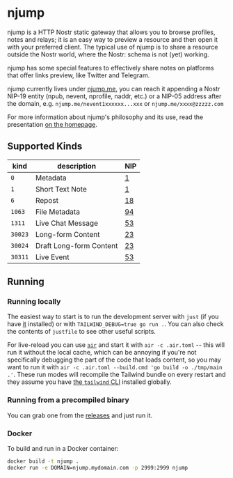 # njump

njump is a HTTP Nostr static gateway that allows you to browse profiles, notes and relays; it is an easy way to preview a resource and then open it with your preferred client. The typical use of njump is to share a resource outside the Nostr world, where the Nostr: schema is not (yet) working.

njump has some special features to effectively share notes on platforms that offer links preview, like Twitter and Telegram.

njump currently lives under [njump.me](https://njump.me), you can reach it appending a Nostr NIP-19 entity (npub, nevent, nprofile, naddr, etc.) or a NIP-05 address after the domain, e.g. `njump.me/nevent1xxxxxx...xxx` or `njump.me/xxxx@zzzzz.com`

For more information about njump's philosophy and its use, read the presentation [on the homepage](https://njump.me).

## Supported Kinds

| kind    | description                | NIP         |
| ------- | -------------------------- | ----------- |
| `0`     | Metadata                   | [1](01.md)  |
| `1`     | Short Text Note            | [1](01.md)  |
| `6`     | Repost                     | [18](18.md) |
| `1063`  | File Metadata              | [94](94.md) |
| `1311`  | Live Chat Message          | [53](53.md) |
| `30023` | Long-form Content          | [23](23.md) |
| `30024` | Draft Long-form Content    | [23](23.md) |
| `30311` | Live Event                 | [53](53.md) |

## Running

### Running locally

The easiest way to start is to run the development server with `just` (if you have [it](https://just.systems/) installed) or with `TAILWIND_DEBUG=true go run .`. You can also check the contents of `justfile` to see other useful scripts.

For live-reload you can use [`air`](https://github.com/cosmtrek/air) and start it with `air -c .air.toml` -- this will run it without the local cache, which can be annoying if you're not specifically debugging the part of the code that loads content, so you may want to run it with `air -c .air.toml --build.cmd 'go build -o ./tmp/main .'`. These run modes will recompile the Tailwind bundle on every restart and they assume you have [the `tailwind` CLI](https://tailwindcss.com/docs/installation) installed globally.

### Running from a precompiled binary

You can grab one from the [releases](releases) and just run it.

### Docker

To build and run in a Docker container:

```bash
docker build -t njump .
docker run -e DOMAIN=njump.mydomain.com -p 2999:2999 njump
```
